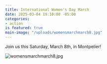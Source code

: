 ```yaml
---
title: International Women's Day March
date: 2025-03-04 19:10:00 -05:00
categories:
- action
is featured: true
main-image: "/uploads/womensmarchmarch8.jpg"
---
```


Join us this Saturday, March 8th, in Montpelier!

![womensmarchmarch8.jpg](/uploads/womensmarchmarch8.jpg)